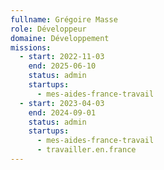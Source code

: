 ```yaml
---
fullname: Grégoire Masse
role: Développeur
domaine: Développement
missions:
  - start: 2022-11-03
    end: 2025-06-10
    status: admin
    startups:
      - mes-aides-france-travail
  - start: 2023-04-03
    end: 2024-09-01
    status: admin
    startups:
      - mes-aides-france-travail
      - travailler.en.france
---
```

